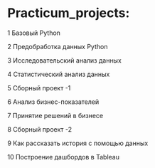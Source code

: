 # Practicum_projects:

1	Базовый Python 

2	Предобработка данных Python

3	Исследовательский анализ данных

4	Статистический анализ данных

5	Сборный проект -1

6	Анализ бизнес-показателей

7	Принятие решений в бизнесе

8	Сборный проект -2

9	Как рассказать история с помощью данных

10	Построение дашбордов в Tableau

